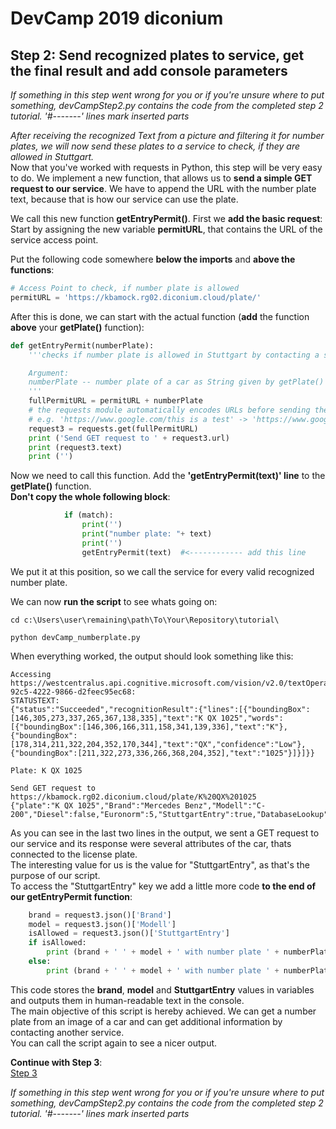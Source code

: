 # DevCamp 2019 diconium

## Step 2: Send recognized plates to service, get the final result and add console parameters

*If something in this step went wrong for you or if you're unsure where to put something, devCampStep2.py contains the code from the completed step 2 tutorial.*
 *'#-------' lines mark inserted parts*

*After receiving the recognized Text from a picture and filtering it for number plates, we will now send these plates to a service to check, if they are allowed in Stuttgart.*  
Now that you've worked with requests in Python, this step will be very easy to do.
We implement a new function, that allows us to **send a simple GET request to our service**. We have to append the URL with the number plate text, because that is how our service can use the plate.  

We call this new function **getEntryPermit()**. First we **add the basic request**:  
Start by assigning the new variable **permitURL**, that contains the URL of the service access point.  

Put the following code somewhere **below the imports** and **above the functions**:

```python
# Access Point to check, if number plate is allowed
permitURL = 'https://kbamock.rg02.diconium.cloud/plate/'
```

After this is done, we can start with the actual function (**add** the function **above** your **getPlate()** function):  

```python
def getEntryPermit(numberPlate):
    '''checks if number plate is allowed in Stuttgart by contacting a service.

    Argument:
    numberPlate -- number plate of a car as String given by getPlate()
    '''
    fullPermitURL = permitURL + numberPlate
    # the requests module automatically encodes URLs before sending the request.
    # e.g. 'https://www.google.com/this is a test' -> 'https://www.google.com/this%20is%20a%20test'
    request3 = requests.get(fullPermitURL)
    print ('Send GET request to ' + request3.url)
    print (request3.text)
    print ('')

```

Now we need to call this function. Add the **'getEntryPermit(text)' line** to the **getPlate()** function.  
 **Don't copy the whole following block**:

```python
            if (match):
                print('')
                print("number plate: "+ text)
                print('')
                getEntryPermit(text)  #<------------ add this line
```

We put it at this position, so we call the service for every valid recognized number plate.  

We can now **run the script** to see whats going on:  

    cd c:\Users\user\remaining\path\To\Your\Repository\tutorial\

    python devCamp_numberplate.py

When everything worked, the output should look something like this:  

```
Accessing https://westcentralus.api.cognitive.microsoft.com/vision/v2.0/textOperations/38c09c57-92c5-4222-9866-d2feec95ec68:
STATUSTEXT:
{"status":"Succeeded","recognitionResult":{"lines":[{"boundingBox":[146,305,273,337,265,367,138,335],"text":"K QX 1025","words":[{"boundingBox":[146,306,166,311,158,341,139,336],"text":"K"},{"boundingBox":[178,314,211,322,204,352,170,344],"text":"QX","confidence":"Low"},{"boundingBox":[211,322,273,336,266,368,204,352],"text":"1025"}]}]}}

Plate: K QX 1025

Send GET request to https://kbamock.rg02.diconium.cloud/plate/K%20QX%201025
{"plate":"K QX 1025","Brand":"Mercedes Benz","Modell":"C-200","Diesel":false,"Euronorm":5,"StuttgartEntry":true,"DatabaseLookup":false}
```

As you can see in the last two lines in the output, we sent a GET request to our service and its response were several attributes of the car, thats connected to the license plate.  
The interesting value for us is the value for "StuttgartEntry", as that's the purpose of our script.  
To access the "StuttgartEntry" key we add a little more code **to the end of our getEntryPermit function**:

```python
    brand = request3.json()['Brand']
    model = request3.json()['Modell']
    isAllowed = request3.json()['StuttgartEntry']
    if isAllowed:
        print (brand + ' ' + model + ' with number plate ' + numberPlate + ' is allowed to enter Stuttgart.')
    else:
        print (brand + ' ' + model + ' with number plate ' + numberPlate + ' is forbidden to enter Stuttgart.')
```

This code stores the **brand**, **model** and **StuttgartEntry** values in variables and outputs them in human-readable text in the console.  
The main objective of this script is hereby achieved. We can get a number plate from an image of a car and can get additional information by contacting another service.  
You can call the script again to see a nicer output.

**Continue with Step 3**:  
[Step 3](https://github.com/volkerhielscher/netnei/blob/master/tutorial/step_3/)

*If something in this step went wrong for you or if you're unsure where to put something, devCampStep2.py contains the code from the completed step 2 tutorial.*
 *'#-------' lines mark inserted parts*